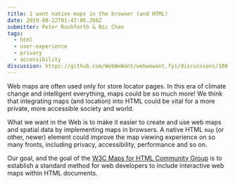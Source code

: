 ```yaml
---
title: I want native maps in the browser (and HTML)
date: 2019-08-22T01:47:06.266Z
submitter: Peter Rushforth & Nic Chan
tags:
  - html
  - user-experience
  - privacy
  - accessibility
discussion: https://github.com/WebWeWant/webwewant.fyi/discussions/108
---
```


Web maps are often used only for store locator pages.  In this era of climate change and intelligent everything, maps could be so much more!  We think that integrating maps (and location) into HTML could be vital for a more private, more accessible society and world.

What we want in the Web is to make it easier to create and use web maps and spatial data by implementing maps in browsers. A native HTML `map` (or other, newer) element could improve the map viewing experience on so many fronts, including privacy, accessibility, performance and so on.

Our goal, and the goal of the [W3C Maps for HTML Community Group](https://www.w3.org/community/maps4html/) is to establish a standard method for web developers to include interactive web maps within HTML documents.
